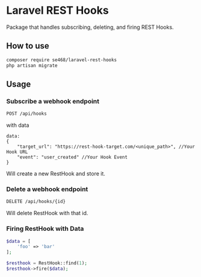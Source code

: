 # Laravel REST Hooks
Package that handles subscribing, deleting, and firing REST Hooks.

## How to use
```bash
composer require se468/laravel-rest-hooks
php artisan migrate
```

## Usage

### Subscribe a webhook endpoint
```bash
POST /api/hooks
```

with data 
```
data: 
{
    "target_url": "https://rest-hook-target.com/<unique_path>", //Your Hook URL
    "event": "user_created" //Your Hook Event
}
```


Will create a new RestHook and store it. 

### Delete a webhook endpoint
```bash
DELETE /api/hooks/{id}
```

Will delete RestHook with that id.

### Firing RestHook with Data
```php
$data = [
    'foo' => 'bar' 
];

$resthook = RestHook::find(1);
$resthook->fire($data);
```